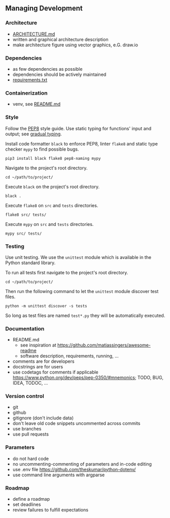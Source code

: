 ## Managing Development

### Architecture
    
- [ARCHITECTURE.md](ARCHITECTURE.md)
- written and graphical architecture description
- make architecture figure using vector graphics, e.G. draw.io

### Dependencies

- as few dependencies as possible
- dependencies should be actively maintained
- [requirements.txt](requirements.txt)

### Containerization
  
- venv, see [README.md](README.md)
	
### Style

Follow the [PEP8](https://www.python.org/dev/peps/pep-0008/) style guide.
Use static typing for functions' input and output; see [gradual typing](https://www.python.org/dev/peps/pep-0483/).

Install code formatter `black` to enforce PEP8, linter `flake8` and static type checker `mypy` to find possible bugs.
		
	pip3 install black flake8 pep8-naming mypy

Navigate to the project's root directory.

	cd ~/path/to/project/

Execute `black` on the project's root directory.

	black .

Execute `flake8` on `src` and `tests` directories.

	flake8 src/ tests/

Execute `mypy` on `src` and `tests` directories.

	mypy src/ tests/

### Testing

Use unit testing.
We use the `unittest` module which is available in the Python standard library.

To run all tests first navigate to the project's root directory.

	cd ~/path/to/project/

Then run the following command to let the `unittest` module discover test files.

	python -m unittest discover -s tests

So long as test files are named `test*.py` they will be automatically executed.

### Documentation

- README.md
	- see inspiration at <https://github.com/matiassingers/awesome-readme>
	- software description, requirements, running, ...
- comments are for developers
- docstrings are for users
- use codetags for comments if applicable <https://www.python.org/dev/peps/pep-0350/#mnemonics>; TODO, BUG, IDEA, TODOC, ...
	
### Version control

- git
- github
- gitignore (don't include data)
- don't leave old code snippets uncommented across commits
- use branches
- use pull requests
	
### Parameters

- do not hard code
- no uncommenting-commenting of parameters and in-code editing
- use .env file https://github.com/theskumar/python-dotenv/
- use command line arguments with argparse

### Roadmap

- define a roadmap
- set deadlines
- review failures to fulfill expectations